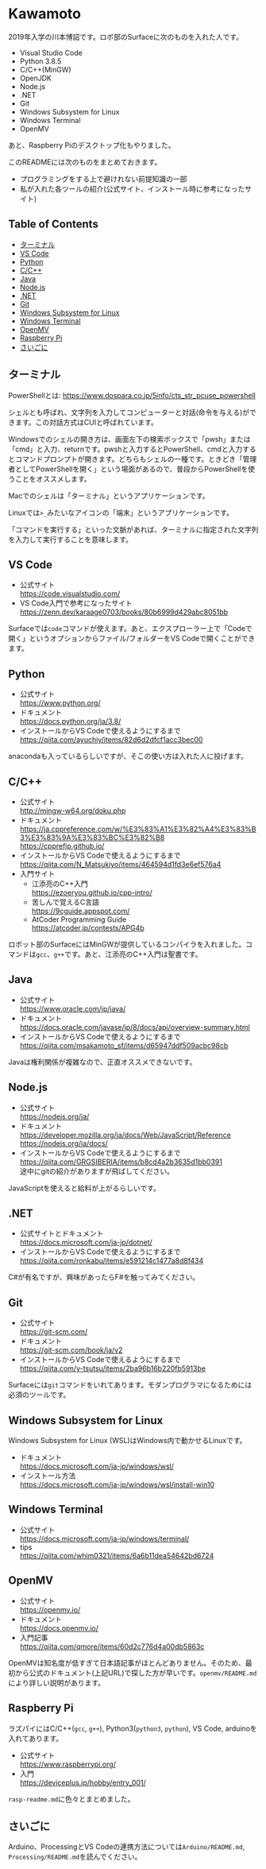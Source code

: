 <!-- omit in toc -->
# Kawamoto

2019年入学の川本博詔です。ロボ部のSurfaceに次のものを入れた人です。

- Visual Studio Code
- Python 3.8.5
- C/C++(MinGW)
- OpenJDK
- Node.js
- .NET
- Git
- Windows Subsystem for Linux
- Windows Terminal
- OpenMV

あと、Raspberry Piのデスクトップ化もやりました。

このREADMEには次のものをまとめておきます。

- プログラミングをする上で避けれない前提知識の一部
- 私が入れた各ツールの紹介(公式サイト、インストール時に参考になったサイト)

<!-- omit in toc -->
## Table of Contents

- [ターミナル](#ターミナル)
- [VS Code](#vs-code)
- [Python](#python)
- [C/C++](#cc)
- [Java](#java)
- [Node.js](#nodejs)
- [.NET](#net)
- [Git](#git)
- [Windows Subsystem for Linux](#windows-subsystem-for-linux)
- [Windows Terminal](#windows-terminal)
- [OpenMV](#openmv)
- [Raspberry Pi](#raspberry-pi)
- [さいごに](#さいごに)

## ターミナル

PowerShellとは: https://www.dospara.co.jp/5info/cts_str_pcuse_powershell

シェルとも呼ばれ、文字列を入力してコンピューターと対話(命令を与える)ができます。この対話方式はCUIと呼ばれています。

Windowsでのシェルの開き方は、画面左下の検索ボックスで「pwsh」または「cmd」と入力、returnです。pwshと入力するとPowerShell、cmdと入力するとコマンドプロンプトが開きます。どちらもシェルの一種です。ときどき「管理者としてPowerShellを開く」という場面があるので、普段からPowerShellを使うことをオススメします。

Macでのシェルは「ターミナル」というアプリケーションです。

Linuxでは`>_`みたいなアイコンの「端末」というアプリケーションです。

「コマンドを実行する」といった文脈があれば、ターミナルに指定された文字列を入力して実行することを意味します。

## VS Code

- 公式サイト<br>https://code.visualstudio.com/
- VS Code入門で参考になったサイト<br>https://zenn.dev/karaage0703/books/80b6999d429abc8051bb

Surfaceでは`code`コマンドが使えます。あと、エクスプローラー上で「Codeで開く」というオプションからファイル/フォルダーをVS Codeで開くことができます。

## Python

- 公式サイト<br>https://www.python.org/
- ドキュメント<br>https://docs.python.org/ja/3.8/
- インストールからVS Codeで使えるようにするまで<br>https://qiita.com/ayuchiy/items/82d6d2dfcf1acc3bec00

anacondaも入っているらしいですが、そこの使い方は入れた人に投げます。

## C/C++

- 公式サイト<br>http://mingw-w64.org/doku.php
- ドキュメント<br>https://ja.cppreference.com/w/%E3%83%A1%E3%82%A4%E3%83%B3%E3%83%9A%E3%83%BC%E3%82%B8<br>https://cpprefjp.github.io/
- インストールからVS Codeで使えるようにするまで<br>https://qiita.com/N_Matsukiyo/items/464594d1fd3e6ef576a4
- 入門サイト
    - 江添亮のC++入門<br>https://ezoeryou.github.io/cpp-intro/
    - 苦しんで覚えるC言語<br>https://9cguide.appspot.com/
    - AtCoder Programming Guide<br>https://atcoder.jp/contests/APG4b

ロボット部のSurfaceにはMinGWが提供しているコンパイラを入れました。コマンドは`gcc`、`g++`です。あと、江添亮のC++入門は聖書です。

## Java

- 公式サイト<br>https://www.oracle.com/jp/java/
- ドキュメント<br>https://docs.oracle.com/javase/jp/8/docs/api/overview-summary.html
- インストールからVS Codeで使えるようにするまで<br>https://qiita.com/msakamoto_sf/items/d65947ddf509acbc98cb

Javaは権利関係が複雑なので、正直オススメできないです。

## Node.js

- 公式サイト<br>https://nodejs.org/ja/
- ドキュメント<br>https://developer.mozilla.org/ja/docs/Web/JavaScript/Reference<br>https://nodejs.org/ja/docs/
- インストールからVS Codeで使えるようにするまで<br>https://qiita.com/GRGSIBERIA/items/b8cd4a2b3635d1bb0391<br>途中にgitの紹介がありますが飛ばしてください。

JavaScriptを使えると給料が上がるらしいです。

## .NET

- 公式サイトとドキュメント<br>https://docs.microsoft.com/ja-jp/dotnet/
- インストールからVS Codeで使えるようにするまで<br>https://qiita.com/ronkabu/items/e591214c1477a8d8f434

C#が有名ですが、興味があったらF#を触ってみてください。

## Git

- 公式サイト<br>https://git-scm.com/
- ドキュメント<br>https://git-scm.com/book/ja/v2
- インストールからVS Codeで使えるようにするまで<br>https://qiita.com/y-tsutsu/items/2ba96b16b220fb5913be

Surfaceには`git`コマンドをいれてあります。モダンプログラマになるためには必須のツールです。

## Windows Subsystem for Linux

Windows Subsystem for Linux (WSL)はWindows内で動かせるLinuxです。

- ドキュメント<br>https://docs.microsoft.com/ja-jp/windows/wsl/
- インストール方法<br>https://docs.microsoft.com/ja-jp/windows/wsl/install-win10

## Windows Terminal

- 公式サイト<br>https://docs.microsoft.com/ja-jp/windows/terminal/
- tips<br>https://qiita.com/whim0321/items/6a6b11dea54642bd6724

## OpenMV

- 公式サイト<br>https://openmv.io/
- ドキュメント<br>https://docs.openmv.io/
- 入門記事<br>https://qiita.com/qmore/items/60d2c776d4a00db5863c

OpenMVは知名度が低すぎて日本語記事がほとんどありません。そのため、最初から公式のドキュメント(上記URL)で探した方が早いです。`openmv/README.md`により詳しい説明があります。

## Raspberry Pi

ラズパイにはC/C++(`gcc`, `g++`), Python3(`python3`, `python`), VS Code, arduinoを入れてあります。

- 公式サイト<br>https://www.raspberrypi.org/
- 入門<br>https://deviceplus.jp/hobby/entry_001/

`rasp-readme.md`に色々とまとめました。

## さいごに

Arduino、ProcessingとVS Codeの連携方法については`Arduino/README.md`, `Processing/README.md`を読んでください。
